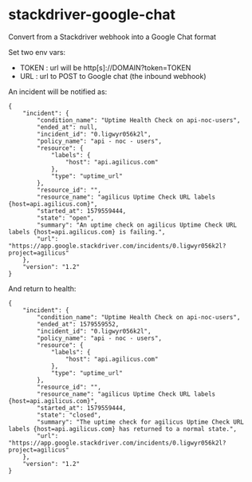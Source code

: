 # stackdriver-google-chat

Convert from a Stackdriver webhook into a Google Chat format

Set two env vars:
- TOKEN : url will be http[s]://DOMAIN?token=TOKEN
- URL : url to POST to Google chat (the inbound webhook)

An incident will be notified as:
```
{
    "incident": {
        "condition_name": "Uptime Health Check on api-noc-users",
        "ended_at": null,
        "incident_id": "0.ligwyr056k2l",
        "policy_name": "api - noc - users",
        "resource": {
            "labels": {
                "host": "api.agilicus.com"
            },
            "type": "uptime_url"
        },
        "resource_id": "",
        "resource_name": "agilicus Uptime Check URL labels {host=api.agilicus.com}",
        "started_at": 1579559444,
        "state": "open",
        "summary": "An uptime check on agilicus Uptime Check URL labels {host=api.agilicus.com} is failing.",
        "url": "https://app.google.stackdriver.com/incidents/0.ligwyr056k2l?project=agilicus"
    },
    "version": "1.2"
}
```

And return to health:
```
{
    "incident": {
        "condition_name": "Uptime Health Check on api-noc-users",
        "ended_at": 1579559552,
        "incident_id": "0.ligwyr056k2l",
        "policy_name": "api - noc - users",
        "resource": {
            "labels": {
                "host": "api.agilicus.com"
            },
            "type": "uptime_url"
        },
        "resource_id": "",
        "resource_name": "agilicus Uptime Check URL labels {host=api.agilicus.com}",
        "started_at": 1579559444,
        "state": "closed",
        "summary": "The uptime check for agilicus Uptime Check URL labels {host=api.agilicus.com} has returned to a normal state.",
        "url": "https://app.google.stackdriver.com/incidents/0.ligwyr056k2l?project=agilicus"
    },
    "version": "1.2"
}
```

